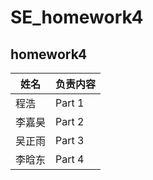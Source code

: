 # SE_homework4
## homework4
| 姓名 | 负责内容 |
| ------ | ------ |
| 程浩 | Part 1 |
| 李嘉昊 | Part 2 |
| 吴正雨 | Part 3 |
| 李晗东 | Part 4 |
